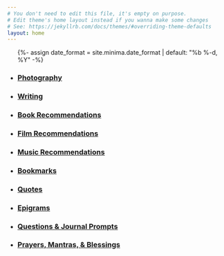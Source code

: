 ```yaml
---
# You don't need to edit this file, it's empty on purpose.
# Edit theme's home layout instead if you wanna make some changes
# See: https://jekyllrb.com/docs/themes/#overriding-theme-defaults
layout: home
---
```


  <ul class="post-list">
    {%- assign date_format = site.minima.date_format | default: "%b %-d, %Y" -%}
    <li>
      <h3>
        <a class="post-link" href="/albums">
          Photography
        </a>
      </h3>
    </li>
    <li>
      <h3>
        <a class="post-link" href="/writing">
          Writing
        </a>
      </h3>
    </li>
    <li>
      <h3>
        <a class="post-link" href="/reading">
          Book Recommendations
        </a>
      </h3>
    </li>
    <li>
      <h3>
        <a class="post-link" href="/film">
          Film Recommendations
        </a>
      </h3>
    </li>
    <li>
      <h3>
        <a class="post-link" target="_blank" href="https://open.spotify.com/user/124804004?si=cca4737fdc824146">
          Music Recommendations
        </a>
      </h3>
    </li>
    <li>
      <h3>
        <a class="post-link" target="_blank" href="https://pinboard.in/u:fototropik/t:newsletter-shared">
          Bookmarks
        </a>
      </h3>
    </li>
    <li>
      <h3>
        <a class="post-link" href="/quotes">
          Quotes
        </a>
      </h3>
    </li>
    <li>
      <h3>
        <a class="post-link" href="/epigrams">
          Epigrams
        </a>
      </h3>
    </li>
    <li>
      <h3>
        <a class="post-link" href="/questions">
          Questions & Journal Prompts
        </a>
      </h3>
    </li>
    <li>
      <h3>
        <a class="post-link" href="/prayers">
          Prayers, Mantras, & Blessings
        </a>
      </h3>
    </li>
  </ul>
